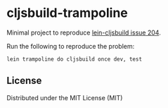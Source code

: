 # cljsbuild-trampoline

Minimal project to reproduce [lein-cljsbuild issue 204](https://github.com/emezeske/lein-cljsbuild/issues/204).

Run the following to reproduce the problem:

```
lein trampoline do cljsbuild once dev, test
```

## License

Distributed under the MIT License (MIT)
